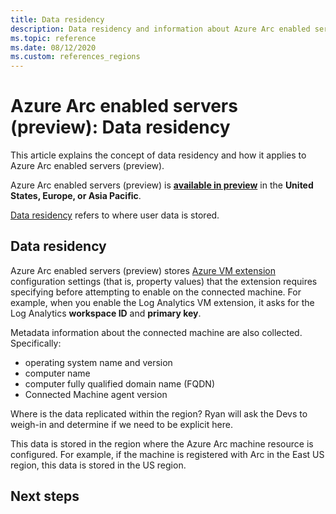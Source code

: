 ```yaml
---
title: Data residency
description: Data residency and information about Azure Arc enabled servers (preview).
ms.topic: reference
ms.date: 08/12/2020
ms.custom: references_regions
---
```


# Azure Arc enabled servers (preview): Data residency

This article explains the concept of data residency and how it applies to Azure Arc enabled servers (preview).

Azure Arc enabled servers (preview) is **[available in preview](https://azure.microsoft.com/global-infrastructure/services/?products=azure-arc)** in the **United States, Europe, or Asia Pacific**.

[Data residency](#data-residency) refers to where user data is stored.

## Data residency

Azure Arc enabled servers (preview) stores [Azure VM extension](manage-vm-extensions.md) configuration settings (that is, property values) that the extension requires specifying before attempting to enable on the connected machine. For example, when you enable the Log Analytics VM extension, it asks for the Log Analytics **workspace ID** and **primary key**. 

Metadata information about the connected machine are also collected. Specifically:

* operating system name and version
* computer name
* computer fully qualified domain name (FQDN)
* Connected Machine agent version

Where is the data replicated within the region? Ryan will ask the Devs to weigh-in and determine if we need to be explicit here.

This data is stored in the region where the Azure Arc machine resource is configured. For example, if the machine is registered with Arc in the East US region, this data is stored in the US region.

## Next steps